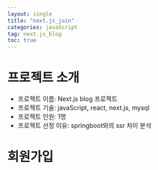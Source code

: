 ```yaml
---
layout: single
title: "next.js_join"
categories: javaScript
tag: next.js_blog
toc: true
---
```


# 프로젝트 소개
- 프로젝트 이름: Next.js blog 프로젝트
- 프로젝트 기술: javaScript, react, next.js, mysql
- 프로젝트 인원: 1명
- 프로젝트 선정 이유: springboot와의 ssr 차이 분석


# 회원가입




